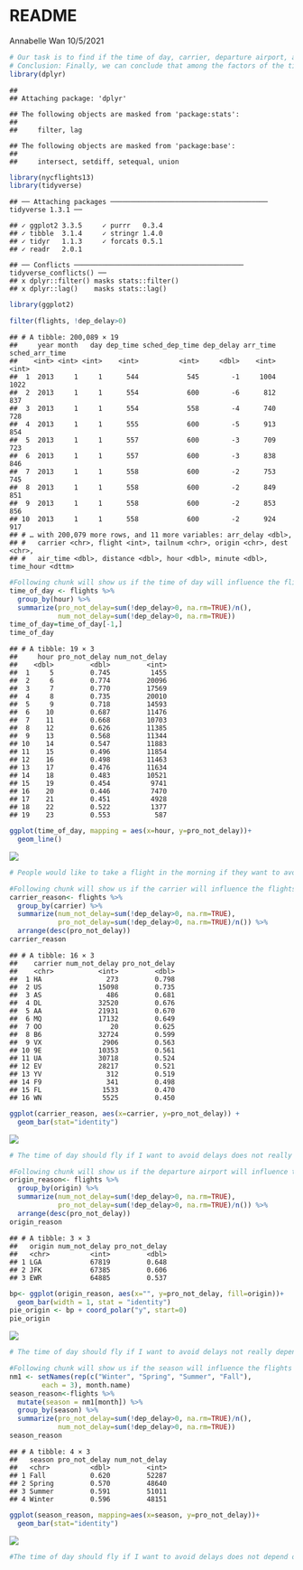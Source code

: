 README
================
Annabelle Wan
10/5/2021

``` r
# Our task is to find if the time of day, carrier, departure airport, and season will influence the flights' delay based on flights data provided.
# Conclusion: Finally, we can conclude that among the factors of the time of day, carrier, departure airport, and season, we can say that only the time of day will influence the flights' delay most. Other factors have the influence, but they do not have large influence as the time of day does.
library(dplyr)
```

    ## 
    ## Attaching package: 'dplyr'

    ## The following objects are masked from 'package:stats':
    ## 
    ##     filter, lag

    ## The following objects are masked from 'package:base':
    ## 
    ##     intersect, setdiff, setequal, union

``` r
library(nycflights13)
library(tidyverse)
```

    ## ── Attaching packages ─────────────────────────────────────── tidyverse 1.3.1 ──

    ## ✓ ggplot2 3.3.5     ✓ purrr   0.3.4
    ## ✓ tibble  3.1.4     ✓ stringr 1.4.0
    ## ✓ tidyr   1.1.3     ✓ forcats 0.5.1
    ## ✓ readr   2.0.1

    ## ── Conflicts ────────────────────────────────────────── tidyverse_conflicts() ──
    ## x dplyr::filter() masks stats::filter()
    ## x dplyr::lag()    masks stats::lag()

``` r
library(ggplot2)
```

``` r
filter(flights, !dep_delay>0)
```

    ## # A tibble: 200,089 × 19
    ##     year month   day dep_time sched_dep_time dep_delay arr_time sched_arr_time
    ##    <int> <int> <int>    <int>          <int>     <dbl>    <int>          <int>
    ##  1  2013     1     1      544            545        -1     1004           1022
    ##  2  2013     1     1      554            600        -6      812            837
    ##  3  2013     1     1      554            558        -4      740            728
    ##  4  2013     1     1      555            600        -5      913            854
    ##  5  2013     1     1      557            600        -3      709            723
    ##  6  2013     1     1      557            600        -3      838            846
    ##  7  2013     1     1      558            600        -2      753            745
    ##  8  2013     1     1      558            600        -2      849            851
    ##  9  2013     1     1      558            600        -2      853            856
    ## 10  2013     1     1      558            600        -2      924            917
    ## # … with 200,079 more rows, and 11 more variables: arr_delay <dbl>,
    ## #   carrier <chr>, flight <int>, tailnum <chr>, origin <chr>, dest <chr>,
    ## #   air_time <dbl>, distance <dbl>, hour <dbl>, minute <dbl>, time_hour <dttm>

``` r
#Following chunk will show us if the time of day will influence the flights' delay. 
time_of_day <- flights %>% 
  group_by(hour) %>% 
  summarize(pro_not_delay=sum(!dep_delay>0, na.rm=TRUE)/n(),
            num_not_delay=sum(!dep_delay>0, na.rm=TRUE))
time_of_day=time_of_day[-1,]
time_of_day
```

    ## # A tibble: 19 × 3
    ##     hour pro_not_delay num_not_delay
    ##    <dbl>         <dbl>         <int>
    ##  1     5         0.745          1455
    ##  2     6         0.774         20096
    ##  3     7         0.770         17569
    ##  4     8         0.735         20010
    ##  5     9         0.718         14593
    ##  6    10         0.687         11476
    ##  7    11         0.668         10703
    ##  8    12         0.626         11385
    ##  9    13         0.568         11344
    ## 10    14         0.547         11883
    ## 11    15         0.496         11854
    ## 12    16         0.498         11463
    ## 13    17         0.476         11634
    ## 14    18         0.483         10521
    ## 15    19         0.454          9741
    ## 16    20         0.446          7470
    ## 17    21         0.451          4928
    ## 18    22         0.522          1377
    ## 19    23         0.553           587

``` r
ggplot(time_of_day, mapping = aes(x=hour, y=pro_not_delay))+
  geom_line()
```

![](README_files/figure-gfm/unnamed-chunk-3-1.png)<!-- -->

``` r
# People would like to take a flight in the morning if they want to avoid delays as much as possible since in the morning, especially between 5am-9 am, people have high chance to depart on time (over than 60% chance in the morning, and this chance could over 70% if people leave between 5am-9 am).
```

``` r
#Following chunk will show us if the carrier will influence the flights' delay. 
carrier_reason<- flights %>% 
  group_by(carrier) %>% 
  summarize(num_not_delay=sum(!dep_delay>0, na.rm=TRUE),
            pro_not_delay=sum(!dep_delay>0, na.rm=TRUE)/n()) %>% 
  arrange(desc(pro_not_delay))
carrier_reason
```

    ## # A tibble: 16 × 3
    ##    carrier num_not_delay pro_not_delay
    ##    <chr>           <int>         <dbl>
    ##  1 HA                273         0.798
    ##  2 US              15098         0.735
    ##  3 AS                486         0.681
    ##  4 DL              32520         0.676
    ##  5 AA              21931         0.670
    ##  6 MQ              17132         0.649
    ##  7 OO                 20         0.625
    ##  8 B6              32724         0.599
    ##  9 VX               2906         0.563
    ## 10 9E              10353         0.561
    ## 11 UA              30718         0.524
    ## 12 EV              28217         0.521
    ## 13 YV                312         0.519
    ## 14 F9                341         0.498
    ## 15 FL               1533         0.470
    ## 16 WN               5525         0.450

``` r
ggplot(carrier_reason, aes(x=carrier, y=pro_not_delay)) + 
  geom_bar(stat="identity")
```

![](README_files/figure-gfm/unnamed-chunk-4-1.png)<!-- -->

``` r
# The time of day should fly if I want to avoid delays does not really depend on carriers. Almost all of carriers have more than 50% chance to depart on time. And the difference of departure on time among carriers is not significant.
```

``` r
#Following chunk will show us if the departure airport will influence the flights' delay. 
origin_reason<- flights %>% 
  group_by(origin) %>% 
  summarize(num_not_delay=sum(!dep_delay>0, na.rm=TRUE),
            pro_not_delay=sum(!dep_delay>0, na.rm=TRUE)/n()) %>% 
  arrange(desc(pro_not_delay))
origin_reason
```

    ## # A tibble: 3 × 3
    ##   origin num_not_delay pro_not_delay
    ##   <chr>          <int>         <dbl>
    ## 1 LGA            67819         0.648
    ## 2 JFK            67385         0.606
    ## 3 EWR            64885         0.537

``` r
bp<- ggplot(origin_reason, aes(x="", y=pro_not_delay, fill=origin))+
  geom_bar(width = 1, stat = "identity")
pie_origin <- bp + coord_polar("y", start=0)
pie_origin
```

![](README_files/figure-gfm/unnamed-chunk-5-1.png)<!-- -->

``` r
# The time of day should fly if I want to avoid delays not really depend on origin place to fly. Different origins has very small different proportions and numbers of flights that not delay.
```

``` r
#Following chunk will show us if the season will influence the flights' delay. 
nm1 <- setNames(rep(c("Winter", "Spring", "Summer", "Fall"),
        each = 3), month.name)
season_reason<-flights %>% 
  mutate(season = nm1[month]) %>% 
  group_by(season) %>% 
  summarize(pro_not_delay=sum(!dep_delay>0, na.rm=TRUE)/n(),
            num_not_delay=sum(!dep_delay>0, na.rm=TRUE))
season_reason
```

    ## # A tibble: 4 × 3
    ##   season pro_not_delay num_not_delay
    ##   <chr>          <dbl>         <int>
    ## 1 Fall           0.620         52287
    ## 2 Spring         0.570         48640
    ## 3 Summer         0.591         51011
    ## 4 Winter         0.596         48151

``` r
ggplot(season_reason, mapping=aes(x=season, y=pro_not_delay))+
  geom_bar(stat="identity")
```

![](README_files/figure-gfm/unnamed-chunk-6-1.png)<!-- -->

``` r
#The time of day should fly if I want to avoid delays does not depend on season. Different seasons has around 2% different proportions among each other.
```
